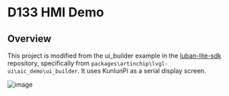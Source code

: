 # D133 HMI Demo

## Overview

This project is modified from the ui_builder example in the [luban-lite-sdk](https://gitee.com/artinchip/luban-lite) repository, specifically from `packages\artinchip\lvgl-ui\aic_demo\ui_builder`. It uses KunlunPi as a serial display screen.

![image](Video_20250722_072626_810.gif)
